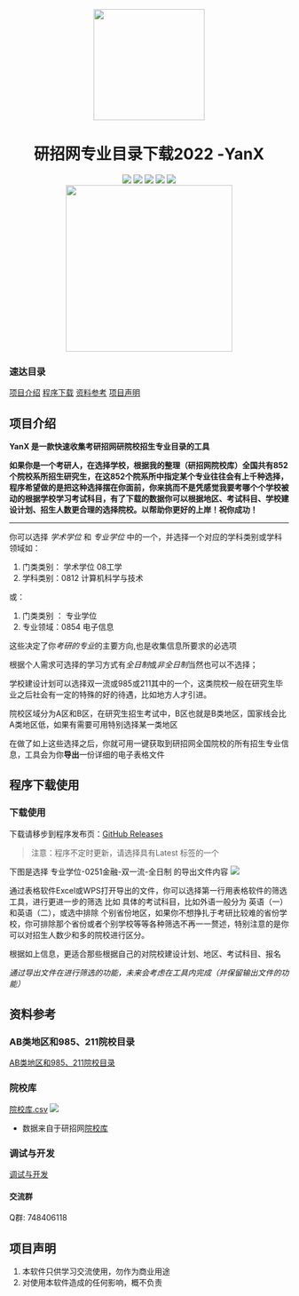 <div align=center>

<img style="height: 200px" src="https://raw.githubusercontent.com/xx025/cloudimg/main/img/202209041724462.png" />

<h1>研招网专业目录下载2022 -YanX</h1> 

<img src="https://img.shields.io/github/downloads/xx025/yanx/total.svg?style=flat-square"> <img src="https://img.shields.io/github/stars/xx025/yanx?style=flat-square"> <img src="https://img.shields.io/github/forks/xx025/yanx?style=flat-square"> <img src="https://img.shields.io/github/commit-activity/w/xx025/yanx?style=flat-square"> <img src="https://img.shields.io/github/languages/code-size/xx025/yanx?style=flat-square"> 
<br/><img style="height: 300px" src="https://raw.githubusercontent.com/xx025/cloudimg/main/img/202209041724326.png" />
</div>

### 速达目录
[项目介绍](#项目介绍)
[程序下载](#程序下载使用)
[资料参考](#资料参考)
[项目声明](#项目声明)


## 项目介绍

**YanX 是一款快速收集考研招网研院校招生专业目录的工具**

**如果你是一个考研人，在选择学校，根据我的整理（研招网院校库）全国共有852个院校系所招生研究生，在这852个院系所中指定某个专业往往会有上千种选择，程序希望做的是把这种选择摆在你面前，你来挑而不是凭感觉我要考哪个个学校被动的根据学校学习考试科目，有了下载的数据你可以根据地区、考试科目、学校建设计划、招生人数更合理的选择院校。以帮助你更好的上岸！祝你成功！**
****

你可以选择 *学术学位* 和 *专业学位* 中的一个，并选择一个对应的学科类别或学科领域如：

1. 门类类别： 学术学位 08工学
2. 学科类别：0812 计算机科学与技术

或：

1. 门类类别 ： 专业学位
2. 专业领域：0854 电子信息

这些决定了你*考研的专业*的主要方向,也是收集信息所要求的必选项

根据个人需求可选择的学习方式有*全日制*或*非全日制*当然也可以不选择；

学校建设计划可以选择双一流或985或211其中的一个，这类院校一般在研究生毕业之后社会有一定的特殊的好的待遇，比如地方人才引进。

院校区域分为A区和B区，在研究生招生考试中，B区也就是B类地区，国家线会比A类地区低，如果有需要可用特别选择某一类地区

在做了如上这些选择之后，你就可用一键获取到研招网全国院校的所有招生专业信息，工具会为你**导出**一份详细的电子表格文件

## 程序下载使用

### 下载使用

下载请移步到程序发布页：[GitHub Releases](https://github.com/xx025/YanX/releases)
> 注意：程序不定时更新，请选择具有Latest 标签的一个

下图是选择 专业学位-0251金融-双一流-全日制 的导出文件内容
![](https://raw.githubusercontent.com/xx025/cloudimg/main/img/202209041812717.png)

通过表格软件Excel或WPS打开导出的文件，你可以选择第一行用表格软件的筛选工具，进行更进一步的筛选
比如 具体的考试科目，比如外语一般分为 英语（一）和英语（二），或选中排除
个别省份地区，如果你不想挣扎于考研比较难的省份学校，你可排除那个省份或者个别学校等等各种筛选不再一一赘述，特别注意的是你可以对招生人数少和多的院校进行区分。

根据如上信息，更适合那些根据自己的对院校建设计划、地区、考试科目、报名

*通过导出文件在进行筛选的功能，未来会考虑在工具内完成（并保留输出文件的功能）*

## 资料参考

### AB类地区和985、211院校目录

[AB类地区和985、211院校目录](docs/AB类地区和985、211院校目录.md)

### 院校库

[院校库.csv](https://github.com/xx025/YanX/blob/main/docs/院校库.csv)
![](https://raw.githubusercontent.com/xx025/cloudimg/main/img/202209041839557.png)

- 数据来自于研招网[院校库](https://yz.chsi.com.cn/sch/)

### 调试与开发

[调试与开发](docs/调试与开发.md)
#### 交流群
Q群: 748406118

## 项目声明

1. 本软件只供学习交流使用，勿作为商业用途
2. 对使用本软件造成的任何影响，概不负责















    





